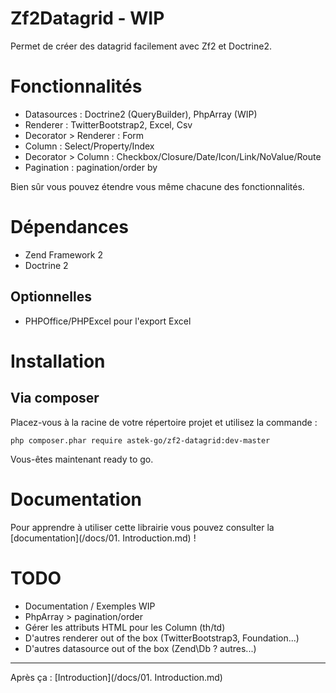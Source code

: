 # Zf2Datagrid - WIP

Permet de créer des datagrid facilement avec Zf2 et Doctrine2.

# Fonctionnalités

* Datasources : Doctrine2 (QueryBuilder), PhpArray (WIP)
* Renderer : TwitterBootstrap2, Excel, Csv
* Decorator > Renderer : Form
* Column : Select/Property/Index
* Decorator > Column : Checkbox/Closure/Date/Icon/Link/NoValue/Route
* Pagination : pagination/order by

Bien sûr vous pouvez étendre vous même chacune des fonctionnalités.

# Dépendances

* Zend Framework 2
* Doctrine 2

## Optionnelles

* PHPOffice/PHPExcel pour l'export Excel

# Installation

## Via composer

Placez-vous à la racine de votre répertoire projet et utilisez la commande :

```
php composer.phar require astek-go/zf2-datagrid:dev-master
```

Vous-êtes maintenant ready to go.

# Documentation

Pour apprendre à utiliser cette librairie vous pouvez consulter la [documentation](/docs/01. Introduction.md) !

# TODO

* Documentation / Exemples WIP
* PhpArray > pagination/order
* Gérer les attributs HTML pour les Column (th/td)
* D'autres renderer out of the box (TwitterBootstrap3, Foundation...)
* D'autres datasource out of the box (Zend\Db ? autres...)
---
Après ça : [Introduction](/docs/01. Introduction.md)